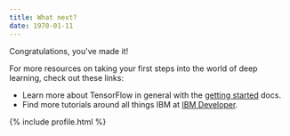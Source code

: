 ```yaml
---
title: What next?
date: 1970-01-11
---
```


Congratulations, you've made it!

For more resources on taking your first steps into the world of deep learning, check out these links:
* Learn more about TensorFlow in general with the [getting started](http://tensorflow.org/get_started) docs.
* Find more tutorials around all things IBM at [IBM Developer](https://developer.ibm.com/?cm_mmc=objectdetectiontensorflowjs).

{% include profile.html %}
